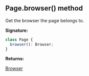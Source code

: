 ## Page.browser() method

Get the browser the page belongs to.

**Signature:**

```typescript
class Page {
  browser(): Browser;
}
```

**Returns:**

[Browser](./puppeteer.browser.md)
